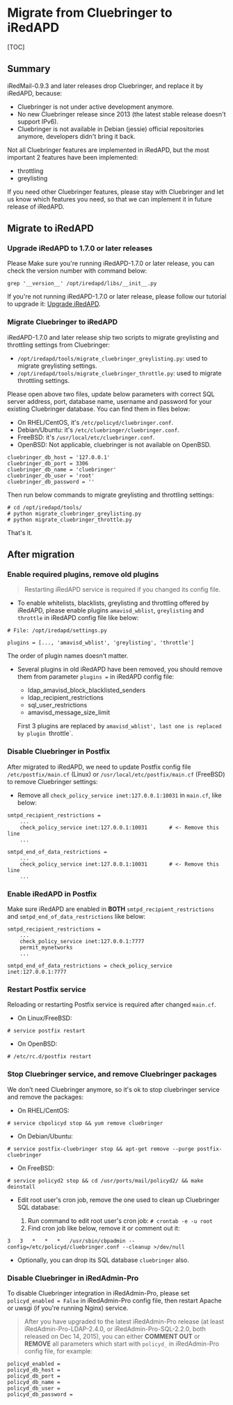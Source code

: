 # Migrate from Cluebringer to iRedAPD

[TOC]

## Summary

iRedMail-0.9.3 and later releases drop Cluebringer, and replace it by iRedAPD,
because:

* Cluebringer is not under active development anymore.
* No new Cluebringer release since 2013 (the latest stable release doesn't
  support IPv6).
* Cluebringer is not available in Debian (jessie) official repositories
  anymore, developers didn't bring it back.

Not all Cluebringer features are implemented in iRedAPD, but the most important
2 features have been implemented:

* throttling
* greylisting

If you need other Cluebringer features, please stay with Cluebringer and let
us know which features you need, so that we can implement it in future release
of iRedAPD.

## Migrate to iRedAPD

### Upgrade iRedAPD to 1.7.0 or later releases

Please Make sure you're running iRedAPD-1.7.0 or later release, you can check
the version number with command below:

```
grep '__version__' /opt/iredapd/libs/__init__.py
```

If you're not running iRedAPD-1.7.0 or later release, please follow our
tutorial to upgrade it: [Upgrade iRedAPD](./upgrade.iredapd.html).

### Migrate Cluebringer to iRedAPD

iRedAPD-1.7.0 and later release ship two scripts to migrate greylisting and
throttling settings from Cluebringer:

* `/opt/iredapd/tools/migrate_cluebringer_greylisting.py`: used to migrate
  greylisting settings.
* `/opt/iredapd/tools/migrate_cluebringer_throttle.py`: used to migrate
  throttling settings.

Please open above two files, update below parameters with correct SQL server
address, port, database name, username and password for your existing
Cluebringer database. You can find them in files below:

* On RHEL/CentOS, it's `/etc/policyd/cluebringer.conf`.
* Debian/Ubuntu: it's `/etc/cluebringer/cluebringer.conf`.
* FreeBSD: it's `/usr/local/etc/cluebringer.conf`.
* OpenBSD: Not applicable, cluebringer is not available on OpenBSD.

```
cluebringer_db_host = '127.0.0.1'
cluebringer_db_port = 3306
cluebringer_db_name = 'cluebringer'
cluebringer_db_user = 'root'
cluebringer_db_password = ''
```

Then run below commands to migrate greylisting and throttling settings:

```
# cd /opt/iredapd/tools/
# python migrate_cluebringer_greylisting.py
# python migrate_cluebringer_throttle.py
```

That's it.

## After migration

### Enable required plugins, remove old plugins

> Restarting iRedAPD service is required if you changed its config file.

* To enable whitelists, blacklists, greylisting and throttling offered by
  iRedAPD, please enable plugins `amavisd_wblist`, `greylisting` and `throttle`
  in iRedAPD config file like below:

```
# File: /opt/iredapd/settings.py

plugins = [..., 'amavisd_wblist', 'greylisting', 'throttle']
```

The order of plugin names doesn't matter.

* Several plugins in old iRedAPD have been removed, you should remove them
  from parameter `plugins =` in iRedAPD config file:

    * ldap_amavisd_block_blacklisted_senders
    * ldap_recipient_restrictions
    * sql_user_restrictions
    * amavisd_message_size_limit

    First 3 plugins are replaced by `amavisd_wblist', last one is replaced by
    plugin `throttle`.

### Disable Cluebringer in Postfix

After migrated to iRedAPD, we need to update Postfix config file
`/etc/postfix/main.cf` (Linux) or `/usr/local/etc/postfix/main.cf` (FreeBSD)
to remove Cluebringer settings:

* Remove all `check_policy_service inet:127.0.0.1:10031` in `main.cf`, like below:

```
smtpd_recipient_restrictions =
    ...
    check_policy_service inet:127.0.0.1:10031       # <- Remove this line
    ...

smtpd_end_of_data_restrictions =
    ...
    check_policy_service inet:127.0.0.1:10031       # <- Remove this line
    ...
```

### Enable iRedAPD in Postfix

Make sure iRedAPD are enabled in __BOTH__ `smtpd_recipient_restrictions`
and `smtpd_end_of_data_restrictions` like below:

```
smtpd_recipient_restrictions =
    ...
    check_policy_service inet:127.0.0.1:7777
    permit_mynetworks
    ...

smtpd_end_of_data_restrictions = check_policy_service inet:127.0.0.1:7777
```

### Restart Postfix service

Reloading or restarting Postfix service is required after changed `main.cf`.

* On Linux/FreeBSD:

```
# service postfix restart
```

* On OpenBSD:

```
# /etc/rc.d/postfix restart
```

### Stop Cluebringer service, and remove Cluebringer packages

We don't need Cluebringer anymore, so it's ok to stop cluebringer service and
remove the packages:

* On RHEL/CentOS:

```
# service cbpolicyd stop && yum remove cluebringer
```

* On Debian/Ubuntu:

```
# service postfix-cluebringer stop && apt-get remove --purge postfix-cluebringer
```

* On FreeBSD:

```
# service policyd2 stop && cd /usr/ports/mail/policyd2/ && make deinstall
```

* Edit root user's cron job, remove the one used to clean up Cluebringer SQL
  database:

    1. Run command to edit root user's cron job: ```# crontab -e -u root```
    1. Find cron job like below, remove it or comment out it:

```
3   3   *   *   *   /usr/sbin/cbpadmin --config=/etc/policyd/cluebringer.conf --cleanup >/dev/null
```

* Optionally, you can drop its SQL database `cluebringer` also.

### Disable Cluebringer in iRedAdmin-Pro

To disable Cluebringer integration in iRedAdmin-Pro, please set
`policyd_enabled = False` in iRedAdmin-Pro config file, then restart Apache
or uwsgi (if you're running Nginx) service.

> After you have upgraded to the latest iRedAdmin-Pro release (at least
> iRedAdmin-Pro-LDAP-2.4.0, or iRedAdmin-Pro-SQL-2.2.0, both released on Dec 14,
> 2015), you can either __COMMENT OUT__ or __REMOVE__ all parameters which start
> with `policyd_` in iRedAdmin-Pro config file, for example:
 
```
policyd_enabled =
policyd_db_host =
policyd_db_port =
policyd_db_name =
policyd_db_user =
policyd_db_password =
```
